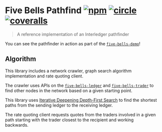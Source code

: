 # Five Bells Pathfind [![npm][npm-image]][npm-url] [![circle][circle-image]][circle-url] [![coveralls][coveralls-image]][coveralls-url]

[npm-image]: https://img.shields.io/npm/v/five-bells-pathfind.svg?style=flat
[npm-url]: https://npmjs.org/package/five-bells-pathfind
[circle-image]: https://circleci.com/gh/interledger/five-bells-pathfind.svg?style=shield
[circle-url]: https://circleci.com/gh/interledger/five-bells-pathfind
[coveralls-image]: https://coveralls.io/repos/interledger/five-bells-pathfind/badge.svg?branch=master
[coveralls-url]: https://coveralls.io/r/interledger/five-bells-pathfind?branch=master


> A reference implementation of an Interledger pathfinder

You can see the pathfinder in action as part of the [`five-bells-demo`](https://github.com/interledger/five-bells-demo)!

## Algorithm

This library includes a network crawler, graph search algorithm implementation and rate quoting client.

The crawler uses APIs on the [`five-bells-ledger`](https://github.com/interledger/five-bells-ledger) and [`five-bells-trader`](https://github.com/interledger/five-bells-trader) to find other nodes in the network based on a given starting point.

This library uses [Iterative Deepening Depth-First Search](https://en.wikipedia.org/wiki/Iterative_deepening_depth-first_search) to find the shortest paths from the sending ledger to the receiving ledger.

The rate quoting client requests quotes from the traders involved in a given path starting with the trader closest to the recipient and working backwards.
